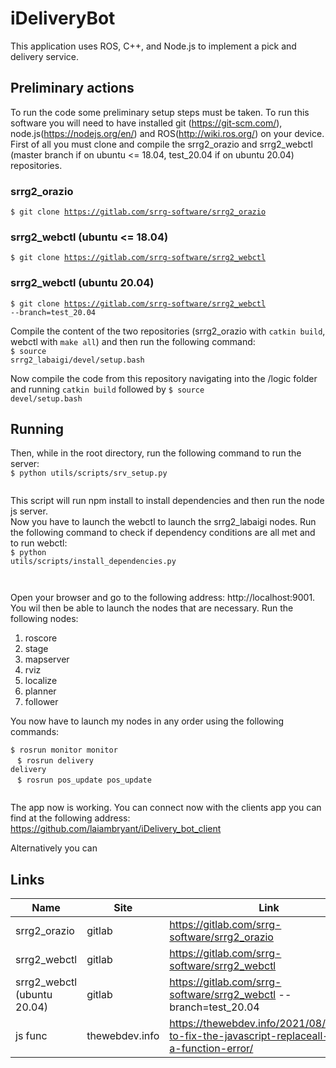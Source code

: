 # iDeliveryBot

This application uses ROS, C++, and Node.js to implement a pick and delivery service.

## Preliminary actions

To run the code some preliminary setup steps must be taken. To run this software you will need to have installed git (<https://git-scm.com/>), node.js(<https://nodejs.org/en/>) and ROS(<http://wiki.ros.org/>) on your device. First of all you must clone and compile the srrg2_orazio and srrg2_webctl (master branch if on ubuntu <= 18.04, test_20.04 if on ubuntu 20.04) repositories. <br>

### <b>srrg2_orazio</b>

<code>\$ git clone <https://gitlab.com/srrg-software/srrg2_orazio> </code>

### <b> srrg2_webctl (ubuntu <= 18.04) </b>

<code>\$ git clone <https://gitlab.com/srrg-software/srrg2_webctl> </code>

### <b> srrg2_webctl (ubuntu 20.04) </b>

<code>\$ git clone <https://gitlab.com/srrg-software/srrg2_webctl> --branch=test_20.04</code> <br>

Compile the content of the two repositories (srrg2_orazio with <code>catkin build</code>, webctl with <code>make all</code>) and then run the following command:
<br> <code>\$ source srrg2_labaigi/devel/setup.bash </code> <br>

Now compile the code from this repository navigating into the /logic folder and running <code>catkin build</code> followed by <code>\$ source devel/setup.bash </code>

## Running

Then, while in the root directory, run the following command to run the server: <br>
<code>\$ python utils/scripts/srv_setup.py <br><br> </code>
This script will run npm install to install dependencies and then run the node js server. <br>
Now you have to launch the webctl to launch the srrg2_labaigi nodes. Run the following command to check if dependency conditions are all met and to run webctl:<br>
<code>\$ python utils/scripts/install_dependencies.py <br><br> </code>

Open your browser and go to the following address: http://localhost:9001. You wil then be able to launch the nodes that are necessary. Run the following nodes:<br>
1. roscore
2. stage
3. mapserver
4. rviz
5. localize
6. planner
7. follower

You now have to launch my nodes in any order using the following commands:<br>


<code>\$ rosrun monitor monitor <br> </code>
<code>\$ rosrun delivery delivery <br> </code>
<code>\$ rosrun pos_update pos_update <br> </code>
<br>

The app now is working. You can connect now with the clients app you can find at the following address: https://github.com/laiambryant/iDelivery_bot_client

Alternatively you can 

## Links

| Name | Site | Link |
|------|------|------|
| srrg2_orazio | gitlab |  <https://gitlab.com/srrg-software/srrg2_orazio>
| srrg2_webctl | gitlab |  <https://gitlab.com/srrg-software/srrg2_webctl>  |
srrg2_webctl (ubuntu 20.04) | gitlab | <https://gitlab.com/srrg-software/srrg2_webctl> --branch=test_20.04
|js func| thewebdev.info | <https://thewebdev.info/2021/08/13/how-to-fix-the-javascript-replaceall-is-not-a-function-error/>
